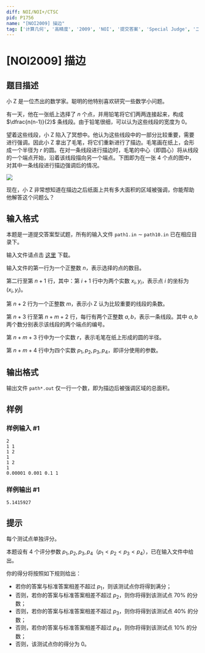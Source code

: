 ```yaml
---
diff: NOI/NOI+/CTSC
pid: P1756
name: "[NOI2009] 描边"
tag: ['计算几何', '高精度', '2009', 'NOI', '提交答案', 'Special Judge', '二分图']
---
```

# [NOI2009] 描边
## 题目描述

小 Z 是一位杰出的数学家。聪明的他特别喜欢研究一些数学小问题。

有一天，他在一张纸上选择了 $n$ 个点，并用铅笔将它们两两连接起来，构成 $\dfrac{n(n-1)}{2}$ 条线段。由于铅笔很细，可以认为这些线段的宽度为 $0$。

望着这些线段，小 Z 陷入了冥想中。他认为这些线段中的一部分比较重要，需要进行强调。因此小 Z 拿出了毛笔，将它们重新进行了描边。毛笔画在纸上，会形成一个半径为 $r$ 的圆。在对一条线段进行描边时，毛笔的中心（即圆心）将从线段的一个端点开始，沿着该线段描向另一个端点。下图即为在一张 $4$ 个点的图中，对其中一条线段进行描边强调后的情况。

![](https://cdn.luogu.com.cn/upload/image_hosting/h92i5d69.png)

现在，小 Z 非常想知道在描边之后纸面上共有多大面积的区域被强调，你能帮助他解答这个问题么？
## 输入格式

本题是一道提交答案型试题，所有的输入文件 `path1.in` $\sim$ `path10.in` 已在相应目录下。

输入文件请点击 [这里](http://pan.baidu.com/s/1gfeLZqz) 下载。

输入文件的第一行为一个正整数 $n$，表示选择的点的数目。

第二行至第 $n+1$ 行，其中：第 $i+1$ 行中为两个实数 $x_i,y_i$，表示点 $i$ 的坐标为 $(x_i,y_i)$。

第 $n+2$ 行为一个正整数 $m$，表示小 Z 认为比较重要的线段的条数。

第 $n+3$ 行至第 $n+m+2$ 行，每行有两个正整数 $a,b$，表示一条线段。其中 $a,b$ 两个数分别表示该线段的两个端点的编号。

第 $n+m+3$ 行中为一个实数 $r$，表示毛笔在纸上形成的圆的半径。

第 $n+m+4$ 行中为四个实数 $p_1,p_2,p_3,p_4$，即评分使用的参数。
## 输出格式

输出文件 `path*.out` 仅一行一个数，即为描边后被强调区域的总面积。
## 样例

### 样例输入 #1
```
2
1 1
1 2
1
1 2
1
0.00001 0.001 0.1 1

```
### 样例输出 #1
```
5.1415927
```
## 提示

每个测试点单独评分。

本题设有 $4$ 个评分参数 $p_1,p_2,p_3,p_4$（$p_1 \lt p_2 \lt p_3 \lt p_4$），已在输入文件中给出。

你的得分将按照如下规则给出：

- 若你的答案与标准答案相差不超过 $p_1$，则该测试点你将得到满分；
- 否则，若你的答案与标准答案相差不超过 $p_2$，则你将得到该测试点 $70\%$ 的分数；
- 否则，若你的答案与标准答案相差不超过 $p_3$，则你将得到该测试点 $40\%$ 的分数；
- 否则，若你的答案与标准答案相差不超过 $p_4$，则你将得到该测试点 $10\%$ 的分数；
- 否则，该测试点你的得分为 $0$。
